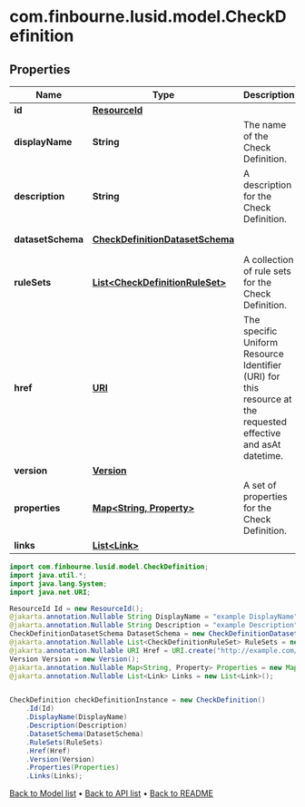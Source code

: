 # com.finbourne.lusid.model.CheckDefinition

## Properties

Name | Type | Description | Notes
------------ | ------------- | ------------- | -------------
**id** | [**ResourceId**](ResourceId.md) |  | [default to ResourceId]
**displayName** | **String** | The name of the Check Definition. | [optional] [default to String]
**description** | **String** | A description for the Check Definition. | [optional] [default to String]
**datasetSchema** | [**CheckDefinitionDatasetSchema**](CheckDefinitionDatasetSchema.md) |  | [optional] [default to CheckDefinitionDatasetSchema]
**ruleSets** | [**List&lt;CheckDefinitionRuleSet&gt;**](CheckDefinitionRuleSet.md) | A collection of rule sets for the Check Definition. | [optional] [default to List<CheckDefinitionRuleSet>]
**href** | [**URI**](URI.md) | The specific Uniform Resource Identifier (URI) for this resource at the requested effective and asAt datetime. | [optional] [default to URI]
**version** | [**Version**](Version.md) |  | [optional] [default to Version]
**properties** | [**Map&lt;String, Property&gt;**](Property.md) | A set of properties for the Check Definition. | [optional] [default to Map<String, Property>]
**links** | [**List&lt;Link&gt;**](Link.md) |  | [optional] [default to List<Link>]

```java
import com.finbourne.lusid.model.CheckDefinition;
import java.util.*;
import java.lang.System;
import java.net.URI;

ResourceId Id = new ResourceId();
@jakarta.annotation.Nullable String DisplayName = "example DisplayName";
@jakarta.annotation.Nullable String Description = "example Description";
CheckDefinitionDatasetSchema DatasetSchema = new CheckDefinitionDatasetSchema();
@jakarta.annotation.Nullable List<CheckDefinitionRuleSet> RuleSets = new List<CheckDefinitionRuleSet>();
@jakarta.annotation.Nullable URI Href = URI.create("http://example.com/Href");
Version Version = new Version();
@jakarta.annotation.Nullable Map<String, Property> Properties = new Map<String, Property>();
@jakarta.annotation.Nullable List<Link> Links = new List<Link>();


CheckDefinition checkDefinitionInstance = new CheckDefinition()
    .Id(Id)
    .DisplayName(DisplayName)
    .Description(Description)
    .DatasetSchema(DatasetSchema)
    .RuleSets(RuleSets)
    .Href(Href)
    .Version(Version)
    .Properties(Properties)
    .Links(Links);
```


[Back to Model list](../README.md#documentation-for-models) &#8226; [Back to API list](../README.md#documentation-for-api-endpoints) &#8226; [Back to README](../README.md)
